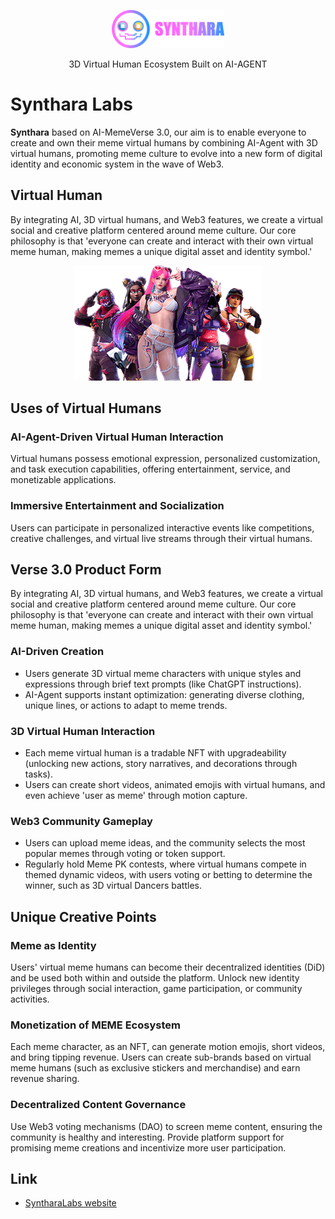 <p align="center">
  <a href="https://syntharalabs.io">
    <img src="./assets/logo.png" alt="SyntharaLabs Logo" width="180">
  </a>
</p>

<p align="center">
  3D Virtual Human Ecosystem Built on AI-AGENT
</p>

# Synthara Labs

**Synthara** based on AI-MemeVerse 3.0, our aim is to enable everyone to create and own their meme virtual humans by combining AI-Agent with 3D virtual humans, promoting meme culture to evolve into a new form of digital identity and economic system in the wave of Web3.

## Virtual Human

By integrating AI, 3D virtual humans, and Web3 features, we create a virtual social and creative platform centered around meme culture. Our core philosophy is that 'everyone can create and interact with their own virtual meme human, making memes a unique digital asset and identity symbol.'

<p align="center">
    <img src="./assets/3d-agent.png">
</p>

## Uses of Virtual Humans

### AI-Agent-Driven Virtual Human Interaction
Virtual humans possess emotional expression, personalized customization, and task execution capabilities, offering entertainment, service, and monetizable applications.

### Immersive Entertainment and Socialization
Users can participate in personalized interactive events like competitions, creative challenges, and virtual live streams through their virtual humans.

## Verse 3.0 Product Form
By integrating AI, 3D virtual humans, and Web3 features, we create a virtual social and creative platform centered around meme culture. Our core philosophy is that 'everyone can create and interact with their own virtual meme human, making memes a unique digital asset and identity symbol.'

### AI-Driven Creation
- Users generate 3D virtual meme characters with unique styles and expressions through brief text prompts (like ChatGPT instructions).
- AI-Agent supports instant optimization: generating diverse clothing, unique lines, or actions to adapt to meme trends.

### 3D Virtual Human Interaction
- Each meme virtual human is a tradable NFT with upgradeability (unlocking new actions, story narratives, and decorations through tasks).
- Users can create short videos, animated emojis with virtual humans, and even achieve 'user as meme' through motion capture.

### Web3 Community Gameplay
- Users can upload meme ideas, and the community selects the most popular memes through voting or token support.
- Regularly hold Meme PK contests, where virtual humans compete in themed dynamic videos, with users voting or betting to determine the winner, such as 3D virtual Dancers battles.

## Unique Creative Points

### Meme as Identity
Users' virtual meme humans can become their decentralized identities (DiD) and be used both within and outside the platform. Unlock new identity privileges through social interaction, game participation, or community activities.

### Monetization of MEME Ecosystem
Each meme character, as an NFT, can generate motion emojis, short videos, and bring tipping revenue. Users can create sub-brands based on virtual meme humans (such as exclusive stickers and merchandise) and earn revenue sharing.

### Decentralized Content Governance
Use Web3 voting mechanisms (DAO) to screen meme content, ensuring the community is healthy and interesting. Provide platform support for promising meme creations and incentivize more user participation.

## Link

- [SyntharaLabs website](https://www.syntharalabs.io)
